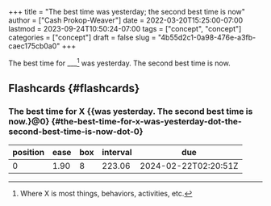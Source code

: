 +++
title = "The best time was yesterday; the second best time is now"
author = ["Cash Prokop-Weaver"]
date = 2022-03-20T15:25:00-07:00
lastmod = 2023-09-24T10:50:24-07:00
tags = ["concept", "concept"]
categories = ["concept"]
draft = false
slug = "4b55d2c1-0a98-476e-a3fb-caec175cb0a0"
+++

The best time for ___[^fn:1] was yesterday. The second best time is now.


## Flashcards {#flashcards}


### The best time for X {{was yesterday. The second best time is now.}@0} {#the-best-time-for-x-was-yesterday-dot-the-second-best-time-is-now-dot-0}

| position | ease | box | interval | due                  |
|----------|------|-----|----------|----------------------|
| 0        | 1.90 | 8   | 223.06   | 2024-02-22T02:20:51Z |

[^fn:1]: Where X is most things, behaviors, activities, etc.